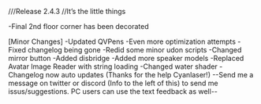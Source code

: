 ///Release 2.4.3
//It’s the little things

-Final 2nd floor corner has been decorated

[Minor Changes]
-Updated QVPens
-Even more optimization attempts
-Fixed changelog being gone
-Redid some minor udon scripts
-Changed mirror button
-Added disbridge
-Added more speaker models
-Replaced Avatar Image Reader with string loading
-Changed water shader
-Changelog now auto updates (Thanks for the help Cyanlaser!)
--Send me a message on twitter or discord (Info to the left of this) to send me issus/suggestions. PC users can use the text feedback as well--